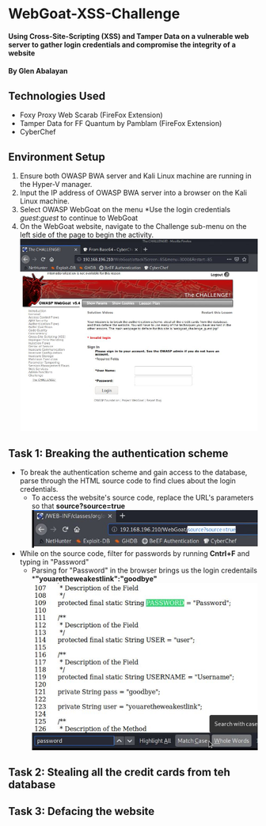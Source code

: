 # WebGoat-XSS-Challenge
#### Using Cross-Site-Scripting (XSS) and Tamper Data on a vulnerable web server to gather login credentials and compromise the integrity of a website
#### By Glen Abalayan
## Technologies Used
* Foxy Proxy Web Scarab (FireFox Extension)
* Tamper Data for FF Quantum by Pamblam (FireFox Extension)
* CyberChef
## Environment Setup
1. Ensure both OWASP BWA server and Kali Linux machine are running in the Hyper-V manager.
2. Input the IP address of OWASP BWA server into a browser on the Kali Linux machine.
3. Select OWASP WebGoat on the menu
	*Use the login credentials _guest_:_guest_ to continue to WebGoat
4. On the WebGoat website, navigate to the Challenge sub-menu on the left side of the page to begin the activity.
![](Images/1-Navigated-to-WebGoat-Challenge-Page.JPG)
## Task 1: Breaking the authentication scheme
* To break the authentication scheme and gain access to the database, parse through the HTML source code to find clues about the login credentials.
	* To access the website's source code, replace the URL's parameters so that 	 __source?source=true__
	![](Images/2-Appendeds%20UIRL%20to%20read%20source%20code.JPG)
* While on the source code, filter for passwords by running **Cntrl+F** and typing in "Password"
	*  Parsing for "Password" in the browser brings us the login credentails 
	*__"youaretheweakestlink":"goodbye"__
	![](Images/3-Cntrl-F-for-password-and-found-user-credentials-on-page.JPG)
## Task 2: Stealing all the credit cards from teh database
## Task 3: Defacing the website